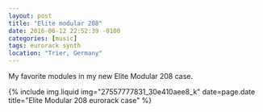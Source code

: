 ```yaml
---
layout: post
title: "Elite modular 208"
date: 2016-06-12 22:52:39 -0100
categories: [music]
tags: eurorack synth
location: "Trier, Germany"
---
```


My favorite modules in my new Elite Modular 208 case.

{% include img.liquid img="27557777831_30e410aee8_k" date=page.date title="Elite Modular 208 eurorack case" %}
